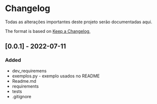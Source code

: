 # Changelog

Todas as alterações importantes deste projeto serão documentadas aqui.

The format is based on [Keep a Changelog](https://keepachangelog.com/en/1.0.0/),

## [0.0.1] - 2022-07-11

### Added

* dev_requiremens
* exemplos.py - exemplo usados no README
* Readme.md
* requirements
* tests
* .gitignore

